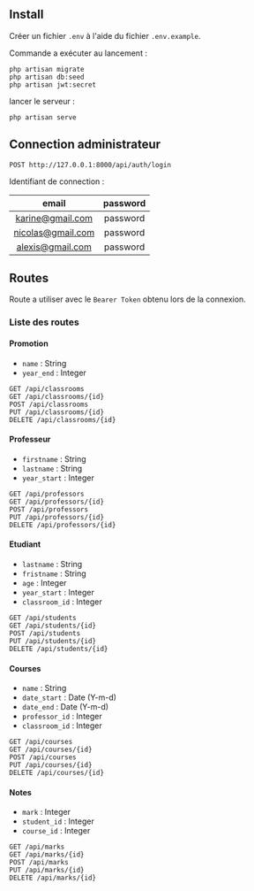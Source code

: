 ## Install

Créer un fichier `.env` à l'aide du fichier `.env.example`.<br/>

Commande a exécuter au lancement :

```
php artisan migrate
php artisan db:seed
php artisan jwt:secret
```

lancer le serveur :

```
php artisan serve
```

## Connection administrateur

```
POST http://127.0.0.1:8000/api/auth/login

```

Identifiant de connection :

|       email       | password |
| :---------------: | :------: |
| karine@gmail.com  | password |
| nicolas@gmail.com | password |
| alexis@gmail.com  | password |

## Routes

Route a utiliser avec le `Bearer Token` obtenu lors de la connexion.

### Liste des routes

#### Promotion

-   `name` : String
-   `year_end` : Integer

```
GET /api/classrooms
GET /api/classrooms/{id}
POST /api/classrooms
PUT /api/classrooms/{id}
DELETE /api/classrooms/{id}
```

#### Professeur
-   `firstname` : String
-   `lastname` : String
-   `year_start` : Integer

```
GET /api/professors
GET /api/professors/{id}
POST /api/professors
PUT /api/professors/{id}
DELETE /api/professors/{id}
```

#### Etudiant

-   `lastname` : String
-   `fristname` : String
-   `age` : Integer
-   `year_start` : Integer
-   `classroom_id` : Integer

```
GET /api/students
GET /api/students/{id}
POST /api/students
PUT /api/students/{id}
DELETE /api/students/{id}
```


#### Courses 

-   `name` : String
-   `date_start` : Date (Y-m-d)
-   `date_end` : Date (Y-m-d)
-   `professor_id` : Integer
-   `classroom_id` : Integer

```
GET /api/courses
GET /api/courses/{id}
POST /api/courses
PUT /api/courses/{id}
DELETE /api/courses/{id}
```

#### Notes 

-   `mark` : Integer
-   `student_id` : Integer
-   `course_id` : Integer

```
GET /api/marks
GET /api/marks/{id}
POST /api/marks
PUT /api/marks/{id}
DELETE /api/marks/{id}
```
